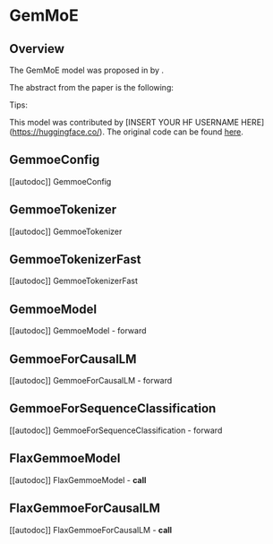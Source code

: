 <!--Copyright 2024 The HuggingFace Team. All rights reserved.

Licensed under the Apache License, Version 2.0 (the "License"); you may not use this file except in compliance with
the License. You may obtain a copy of the License at

http://www.apache.org/licenses/LICENSE-2.0

Unless required by applicable law or agreed to in writing, software distributed under the License is distributed on
an "AS IS" BASIS, WITHOUT WARRANTIES OR CONDITIONS OF ANY KIND, either express or implied. See the License for the
specific language governing permissions and limitations under the License.

⚠️ Note that this file is in Markdown but contain specific syntax for our doc-builder (similar to MDX) that may not be
rendered properly in your Markdown viewer.

-->

# GemMoE

## Overview

The GemMoE model was proposed in [<INSERT PAPER NAME HERE>](<INSERT PAPER LINK HERE>) by <INSERT AUTHORS HERE>.
<INSERT SHORT SUMMARY HERE>

The abstract from the paper is the following:

*<INSERT PAPER ABSTRACT HERE>*

Tips:

<INSERT TIPS ABOUT MODEL HERE>

This model was contributed by [INSERT YOUR HF USERNAME HERE](https://huggingface.co/<INSERT YOUR HF USERNAME HERE>).
The original code can be found [here](<INSERT LINK TO GITHUB REPO HERE>).


## GemmoeConfig

[[autodoc]] GemmoeConfig

## GemmoeTokenizer

[[autodoc]] GemmoeTokenizer


## GemmoeTokenizerFast

[[autodoc]] GemmoeTokenizerFast

## GemmoeModel

[[autodoc]] GemmoeModel
    - forward

## GemmoeForCausalLM

[[autodoc]] GemmoeForCausalLM
    - forward

## GemmoeForSequenceClassification

[[autodoc]] GemmoeForSequenceClassification
    - forward

## FlaxGemmoeModel

[[autodoc]] FlaxGemmoeModel
    - __call__

## FlaxGemmoeForCausalLM

[[autodoc]] FlaxGemmoeForCausalLM
    - __call__
